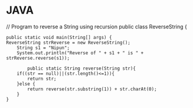 # JAVA
// Program to reverse a String using recursion
public class ReverseString {

	public static void main(String[] args) {
	ReverseString strReverse = new ReverseString();
		String s1 = "Nipun";
		System.out.println("Reverse of " + s1 + " is " + strReverse.reverse(s1));
		
			public static String reverse(String str){
		if((str == null)||(str.length()<=1)){
			return str;
		}else {
			return reverse(str.substring(1)) + str.charAt(0);
		}
	}
